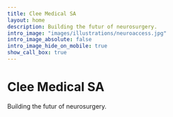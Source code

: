 ```yaml
---
title: Clee Medical SA
layout: home
description: Building the futur of neurosurgery.
intro_image: "images/illustrations/neuroaccess.jpg"
intro_image_absolute: false
intro_image_hide_on_mobile: true
show_call_box: true
---
```


# Clee Medical SA

Building the futur of neurosurgery.
